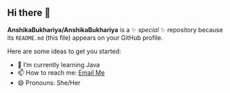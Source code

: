 ## Hi there 👋


**AnshikaBukhariya/AnshikaBukhariya** is a ✨ _special_ ✨ repository because its `README.md` (this file) appears on your GitHub profile.

Here are some ideas to get you started:


- 🌱 I’m currently learning Java
- 📫 How to reach me: <a href="mailto:anshikabukhariya1815@gmail.com">Email Me</a>
- 😄 Pronouns: She/Her
  

